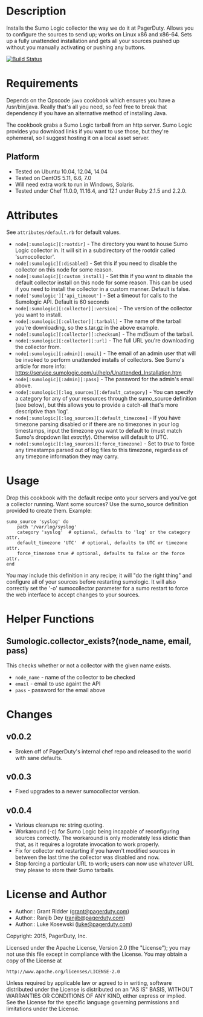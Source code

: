 Description
===========

Installs the Sumo Logic collector the way we do it at PagerDuty.  Allows you to
configure the sources to send up; works on Linux x86 and x86-64.  Sets up a
fully unattended installation and gets all your sources pushed up without you
manually activating or pushing any buttons.

[![Build Status](https://travis-ci.org/PagerDuty/chef-sumologic.svg)](https://travis-ci.org/PagerDuty/chef-sumologic)

Requirements
============

Depends on the Opscode `java` cookbook which ensures you have a /usr/bin/java.
Really that's all you need, so feel free to break that dependency if you
have an alternative method of installing Java.

The cookbook grabs a Sumo Logic tarball from an http server.  Sumo Logic
provides you download links if you want to use those, but they're ephemeral, so
I suggest hosting it on a local asset server.

Platform
--------

* Tested on Ubuntu 10.04, 12.04, 14.04
* Tested on CentOS 5.11, 6.6, 7.0
* Will need extra work to run in Windows, Solaris.
* Tested under Chef 11.0.0, 11.16.4, and 12.1 under Ruby 2.1.5 and 2.2.0.

Attributes
==========

See `attributes/default.rb` for default values.

* `node[:sumologic][:rootdir]` - The directory you want to house Sumo Logic
  collector in.  It will sit in a subdirectory of the rootdir called
  'sumocollector'.
* `node[:sumologic][:disabled]` - Set this if you need to disable the collector
  on this node for some reason.
* `node[:sumologic][:custom_install]` - Set this if you want to disable the default
  collector install on this node for some reason.  This can be used if you need to
  install the collector in a custom manner.  Default is false.
* `node['sumologic']['api_timeout']` - Set a timeout for calls to the Sumologic API.
  Default is 60 seconds
* `node[:sumologic][:collector][:version]` - The version of the collector you
  want to install.
* `node[:sumologic][:collector][:tarball]` - The name of the tarball you're
  downloading, so the s.tar.gz in the above example.
* `node[:sumologic][:collector][:checksum]` - The md5sum of the tarball.
* `node[:sumologic][:collector][:url]` - The full URL you're downloading the
  collector from.
* `node[:sumologic][:admin][:email]` - The email of an admin user that will
  be invoked to perform unattended installs of collectors.  See Sumo's article
  for more info:
    https://service.sumologic.com/ui/help/Unattended_Installation.htm
* `node[:sumologic][:admin][:pass]` - The password for the admin's email above.
* `node[:sumologic][:log_sources][:default_category]` - You can specify a category
  for any of your resources through the sumo\_source definition (see below), but
  this allows you to provide a catch-all that's more descriptive than 'log'.
* `node[:sumologic][:log_sources][:default_timezone]` - If you have timezone parsing
  disabled or if there are no timezones in your log timestamps, input the
  timezone you want to default to (must match Sumo's dropdown list *exactly*).
  Otherwise will default to UTC.
* `node[:sumologic][:log_sources][:force_timezone]` - Set to *true* to force any
  timestamps parsed out of log files to this timezone, regardless of any
  timezone information they may carry.

Usage
=====

Drop this cookbook with the default recipe onto your servers and you've got
a collector running.  Want some sources?  Use the sumo\_source definition
provided to create them.  Example:

    sumo_source 'syslog' do
        path '/var/log/syslog'
        category 'syslog'  # optional, defaults to 'log' or the category attr.
        default_timezone 'UTC'  # optional, defaults to UTC or timezone attr.
        force_timezone true # optional, defaults to false or the force attr.
    end

You may include this definition in any recipe; it will "do the right thing" and
configure all of your sources before restarting sumologic.  It will also
correctly set the '-o' sumocollector parameter for a sumo restart to force the
web interface to accept changes to your sources.

Helper Functions
==============

Sumologic.collector_exists?(node_name, email, pass)
---------------------------------------------------

This checks whether or not a collector with the given name exists.

* `node_name` - name of the collector to be checked
* `email` - email to use againt the API
* `pass` - password for the email above

Changes
=======

## v0.0.2

* Broken off of PagerDuty's internal chef repo and released to the world with
  sane defaults.

## v0.0.3

* Fixed upgrades to a newer sumocollector version.

## v0.0.4

* Various cleanups re: string quoting.
* Workaround (-c) for Sumo Logic being incapable of reconfiguring sources
  correctly.  The workaround is only moderately less idiotic than that, as it
  requires a logrotate invocation to work properly.
* Fix for collector not restarting if you haven't modified sources in between
  the last time the collector was disabled and now.
* Stop forcing a particular URL to work; users can now use whatever URL they
  please to store their Sumo tarballs.

License and Author
==================

* Author:: Grant Ridder (<grant@pagerduty.com>)
* Author:: Ranjib Dey (<ranjib@pagerduty.com>)
* Author:: Luke Kosewski (<luke@pagerduty.com>)

Copyright:  2015, PagerDuty, Inc.

Licensed under the Apache License, Version 2.0 (the "License");
you may not use this file except in compliance with the License.
You may obtain a copy of the License at

    http://www.apache.org/licenses/LICENSE-2.0

Unless required by applicable law or agreed to in writing, software
distributed under the License is distributed on an "AS IS" BASIS,
WITHOUT WARRANTIES OR CONDITIONS OF ANY KIND, either express or implied.
See the License for the specific language governing permissions and
limitations under the License.
